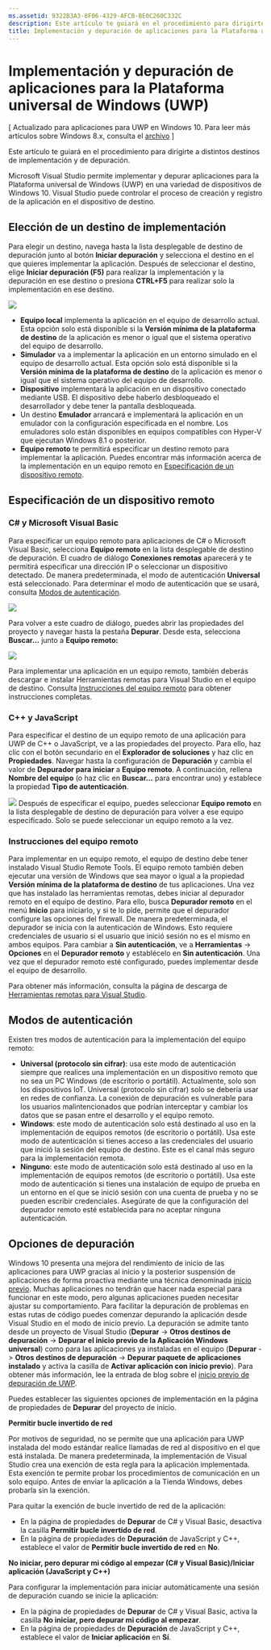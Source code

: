 ```yaml
---
ms.assetid: 9322B3A3-8F06-4329-AFCB-BE0C260C332C
description: Este artículo te guiará en el procedimiento para dirigirte a distintos destinos de implementación y de depuración.
title: Implementación y depuración de aplicaciones para la Plataforma universal de Windows (UWP)
---
```


# Implementación y depuración de aplicaciones para la Plataforma universal de Windows (UWP)

\[ Actualizado para aplicaciones para UWP en Windows 10. Para leer más artículos sobre Windows 8.x, consulta el [archivo](http://go.microsoft.com/fwlink/p/?linkid=619132) \]

Este artículo te guiará en el procedimiento para dirigirte a distintos destinos de implementación y de depuración.

Microsoft Visual Studio permite implementar y depurar aplicaciones para la Plataforma universal de Windows (UWP) en una variedad de dispositivos de Windows 10. Visual Studio puede controlar el proceso de creación y registro de la aplicación en el dispositivo de destino.

## Elección de un destino de implementación

Para elegir un destino, navega hasta la lista desplegable de destino de depuración junto al botón **Iniciar depuración** y selecciona el destino en el que quieres implementar la aplicación. Después de seleccionar el destino, elige **Iniciar depuración (F5)** para realizar la implementación y la depuración en ese destino o presiona **CTRL+F5** para realizar solo la implementación en ese destino.

![](images/debug-device-target-list.png)

-   **Equipo local** implementa la aplicación en el equipo de desarrollo actual. Esta opción solo está disponible si la **Versión mínima de la plataforma de destino** de la aplicación es menor o igual que el sistema operativo del equipo de desarrollo.
-   **Simulador** va a implementar la aplicación en un entorno simulado en el equipo de desarrollo actual. Esta opción solo está disponible si la **Versión mínima de la plataforma de destino** de la aplicación es menor o igual que el sistema operativo del equipo de desarrollo.
-   **Dispositivo** implementará la aplicación en un dispositivo conectado mediante USB. El dispositivo debe haberlo desbloqueado el desarrollador y debe tener la pantalla desbloqueada.
-   Un destino **Emulador** arrancará e implementará la aplicación en un emulador con la configuración especificada en el nombre. Los emuladores solo están disponibles en equipos compatibles con Hyper-V que ejecutan Windows 8.1 o posterior.
-   **Equipo remoto** te permitirá especificar un destino remoto para implementar la aplicación. Puedes encontrar más información acerca de la implementación en un equipo remoto en [Especificación de un dispositivo remoto](#specifying-a-remote-device).

## Especificación de un dispositivo remoto

### C# y Microsoft Visual Basic

Para especificar un equipo remoto para aplicaciones de C# o Microsoft Visual Basic, selecciona **Equipo remoto** en la lista desplegable de destino de depuración. El cuadro de diálogo **Conexiones remotas** aparecerá y te permitirá especificar una dirección IP o seleccionar un dispositivo detectado. De manera predeterminada, el modo de autenticación **Universal** está seleccionado. Para determinar el modo de autenticación que se usará, consulta [Modos de autenticación](#authentication-modes).

![](images/debug-remote-connections.png)

Para volver a este cuadro de diálogo, puedes abrir las propiedades del proyecto y navegar hasta la pestaña **Depurar**. Desde esta, selecciona **Buscar...** junto a **Equipo remoto:**

![](images/debug-remote-machine-config.png)

Para implementar una aplicación en un equipo remoto, también deberás descargar e instalar Herramientas remotas para Visual Studio en el equipo de destino. Consulta [Instrucciones del equipo remoto](#remote-pc-instructions) para obtener instrucciones completas.

### C++ y JavaScript

Para especificar el destino de un equipo remoto de una aplicación para UWP de C++ o JavaScript, ve a las propiedades del proyecto. Para ello, haz clic con el botón secundario en el **Explorador de soluciones** y haz clic en **Propiedades**. Navegar hasta la configuración de **Depuración** y cambia el valor de **Depurador para iniciar** a **Equipo remoto**. A continuación, rellena **Nombre del equipo** (o haz clic en **Buscar...** para encontrar uno) y establece la propiedad **Tipo de autenticación**.

![](images/debug-property-pages.png)
Después de especificar el equipo, puedes seleccionar **Equipo remoto** en la lista desplegable de destino de depuración para volver a ese equipo especificado. Solo se puede seleccionar un equipo remoto a la vez.

### Instrucciones del equipo remoto

Para implementar en un equipo remoto, el equipo de destino debe tener instalado Visual Studio Remote Tools. El equipo remoto también deben ejecutar una versión de Windows que sea mayor o igual a la propiedad **Versión mínima de la plataforma de destino** de tus aplicaciones. Una vez que has instalado las herramientas remotas, debes iniciar al depurador remoto en el equipo de destino. Para ello, busca **Depurador remoto** en el menú **Inicio** para iniciarlo, y si te lo pide, permite que el depurador configure las opciones del firewall. De manera predeterminada, el depurador se inicia con la autenticación de Windows. Esto requiere credenciales de usuario si el usuario que inició sesión no es el mismo en ambos equipos. Para cambiar a **Sin autenticación**, ve a **Herramientas** -&gt; **Opciones** en el **Depurador remoto** y establécelo en **Sin autenticación**. Una vez que el depurador remoto esté configurado, puedes implementar desde el equipo de desarrollo.

Para obtener más información, consulta la página de descarga de [Herramientas remotas para Visual Studio]( http://go.microsoft.com/fwlink/?LinkId=717039).

## Modos de autenticación

Existen tres modos de autenticación para la implementación del equipo remoto:

- **Universal (protocolo sin cifrar)**: usa este modo de autenticación siempre que realices una implementación en un dispositivo remoto que no sea un PC Windows (de escritorio o portátil). Actualmente, solo son los dispositivos IoT. Universal (protocolo sin cifrar) solo se debería usar en redes de confianza. La conexión de depuración es vulnerable para los usuarios malintencionados que podrían interceptar y cambiar los datos que se pasan entre el desarrollo y el equipo remoto.
- **Windows**: este modo de autenticación solo está destinado al uso en la implementación de equipos remotos (de escritorio o portátil). Usa este modo de autenticación si tienes acceso a las credenciales del usuario que inició la sesión del equipo de destino. Este es el canal más seguro para la implementación remota.
- **Ninguno**: este modo de autenticación solo está destinado al uso en la implementación de equipos remotos (de escritorio o portátil). Usa este modo de autenticación si tienes una instalación de equipo de prueba en un entorno en el que se inició sesión con una cuenta de prueba y no se pueden escribir credenciales. Asegúrate de que la configuración del depurador remoto esté establecida para no aceptar ninguna autenticación.

## Opciones de depuración

Windows 10 presenta una mejora del rendimiento de inicio de las aplicaciones para UWP gracias al inicio y la posterior suspensión de aplicaciones de forma proactiva mediante una técnica denominada [inicio previo](https://msdn.microsoft.com/library/windows/apps/Mt593297). Muchas aplicaciones no tendrán que hacer nada especial para funcionar en este modo, pero algunas aplicaciones pueden necesitar ajustar su comportamiento. Para facilitar la depuración de problemas en estas rutas de código puedes comenzar depurando la aplicación desde Visual Studio en el modo de inicio previo. La depuración se admite tanto desde un proyecto de Visual Studio (**Depurar** -&gt; **Otros destinos de depuración** -&gt; **Depurar el inicio previo de la Aplicación Windows universal**) como para las aplicaciones ya instaladas en el equipo (**Depurar** -&gt; **Otros destinos de depuración** -&gt; **Depurar paquete de aplicaciones instalado** y activa la casilla de **Activar aplicación con inicio previo**). Para obtener más información, lee la entrada de blog sobre el [inicio previo de depuración de UWP]( http://go.microsoft.com/fwlink/?LinkId=717245).

Puedes establecer las siguientes opciones de implementación en la página de propiedades de **Depurar** del proyecto de inicio.

**Permitir bucle invertido de red**

Por motivos de seguridad, no se permite que una aplicación para UWP instalada del modo estándar realice llamadas de red al dispositivo en el que está instalada. De manera predeterminada, la implementación de Visual Studio crea una exención de esta regla para la aplicación implementada. Esta exención te permite probar los procedimientos de comunicación en un solo equipo. Antes de enviar la aplicación a la Tienda Windows, debes probarla sin la exención.

Para quitar la exención de bucle invertido de red de la aplicación:

-   En la página de propiedades de **Depurar** de C# y Visual Basic, desactiva la casilla **Permitir bucle invertido de red**.
-   En la página de propiedades de **Depuración** de JavaScript y C++, establece el valor de **Permitir bucle invertido de red** en **No**.

**No iniciar, pero depurar mi código al empezar (C# y Visual Basic)/Iniciar aplicación (JavaScript y C++)**

Para configurar la implementación para iniciar automáticamente una sesión de depuración cuando se inicie la aplicación:

-   En la página de propiedades de **Depurar** de C# y Visual Basic, activa la casilla **No iniciar, pero depurar mi código al empezar**.
-   En la página de propiedades de **Depuración** de JavaScript y C++, establece el valor de **Iniciar aplicación** en **Sí**.




<!--HONumber=Mar16_HO1-->


